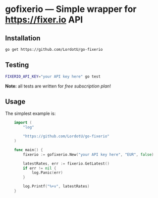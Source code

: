 # gofixerio &mdash; Simple wrapper for https://fixer.io API

## Installation

```bash
go get https://github.com/LordotU/go-fixerio
```

## Testing

```bash
FIXERIO_API_KEY="your API key here" go test
```

**Note:** all tests are written for *free subscription plan*!

## Usage

The simplest example is:

```go
	import (
		"log"

		"https://github.com/LordotU/go-fixerio"
	)

	func main() {
		fixerio := gofixerio.New("your API key here", "EUR", false)

		latestRates, err := fixerio.GetLatest()
		if err != nil {
			log.Panic(err)
		}

		log.Printf("%+v", latestRates)
	}
```
